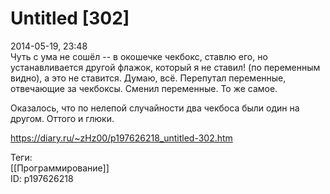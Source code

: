 Untitled [302]
===============

   
 2014-05-19, 23:48   
  Чуть с ума не сошёл -- в окошечке чекбокс, ставлю его, но устанавливается другой флажок, который я не ставил! (по переменным видно), а это не ставится. Думаю, всё. Перепутал переменные, отвечающие за чекбоксы. Сменил переменные. То же самое.   
   
 Оказалось, что по нелепой случайности два чекбоса были один на другом. Оттого и глюки.   
    
 <https://diary.ru/~zHz00/p197626218_untitled-302.htm>   
   
 Теги:   
 [[Программирование]]   
 ID: p197626218